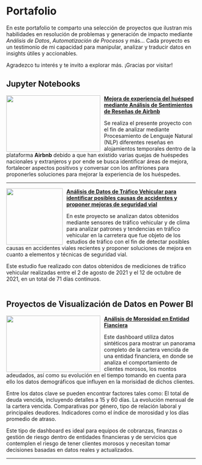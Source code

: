 # Portafolio

En este portafolio te comparto una selección de proyectos que ilustran mis habilidades en resolución de problemas y generación de impacto mediante *Análisis de Datos*, *Automatización de Procesos* y más... Cada proyecto es un testimonio de mi capacidad para manipular, analizar y traducir datos en insights útiles y accionables.

Agradezco tu interés y te invito a explorar más. ¡Gracias por visitar!

## Jupyter Notebooks

<img style="margin-right: 10px;" align="left" width="250" height="150" src="https://github.com/user-attachments/assets/745d3055-36a5-4a3e-9741-8ea364b179dd"> **[Mejora de experiencia del huésped mediante Análisis de Sentimientos de Reseñas de Airbnb](https://github.com/carlos-calderon-cabezas/airbnb-sentiment-analysis)**

Se realiza el presente proyecto con el fin de analizar mediante Procesamiento de Lenguaje Natural (NLP) diferentes reseñas en alojamientos temporales dentro de la plataforma **Airbnb** debido a que han existido varias quejas de huéspedes nacionales y extranjeros y por ende se busca identificar áreas de mejora, fortalecer aspectos positivos y conversar con los anfitriones para proponerles soluciones para mejorar la experiencia de los huéspedes. 

___

<img style="margin-right: 10px;" align="left" height="150" src="https://github.com/user-attachments/assets/1fd36ede-dd41-44c8-b17e-f85cab56f977"> **[Análisis de Datos de Tráfico Vehicular para identificar posibles causas de accidentes y proponer mejoras de seguridad vial](https://github.com/carlos-calderon-cabezas/traffic-analysis)**

En este proyecto se analizan datos obtenidos mediante sensores de tráfico vehicular y de clima para analizar patrones y tendencias en tráfico vehicular en la carretera que fue objeto de los estudios de tráfico con el fin de detectar posibles causas en accidentes viales recientes y proponer soluciones de mejora en cuanto a elementos y técnicas de seguridad vial.

Este estudio fue realizado con datos obtenidos de mediciones de tráfico vehicular realizadas entre el 2 de agosto de 2021 y el 12 de octubre de 2021, en un total de 71 días continuos.<br><br>



## Proyectos de Visualización de Datos en Power BI

<img style="margin-right: 10px;" align="left" width="250" height="150" src="https://i.imgur.com/XESRE22.png"> **[Análisis de Morosidad en Entidad Fianciera](https://app.powerbi.com/view?r=eyJrIjoiZmJkYTFjNmYtZmU3YS00Mzc4LTk4MmMtMmQ3ZDIwZmFlNmIxIiwidCI6IjlmMTE5OTYyLThjNjItNDMxYy1hOGVmLWU3ZTBhNDJkMTFmYyIsImMiOjR9)**

Este dashboard utiliza datos sintéticos para mostrar un panorama completo de la cartera vencida de una entidad financiera, en donde se analiza el comportamiento de clientes morosos, los montos adeudados, así como su evolución en el tiempo tomando en cuenta para ello los datos demográficos que influyen en la morisidad de dichos clientes.

Entre los datos clave se pueden encontrar factores tales como: El total de deuda vencida, incluyendo detalles a 15 y 60 días. La evolución mensual de la cartera vencida. Comparativas por género, tipo de relación laboral y principales deudores. Indicadores como el índice de morosidad y los días promedio de atraso.

Este tipo de dashboard es ideal para equipos de cobranzas, finanzas o gestión de riesgo dentro de entidades financieras y de servicios que contemplen el riesgo de tener clientes morosos y necesitan tomar decisiones basadas en datos reales y actualizados.

___
